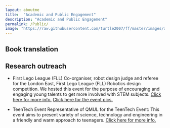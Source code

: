 ```yaml
---
layout: aboutme
title:  "Academic and Public Engagement"
description: "Academic and Public Engagement"
permalink: /Public/
image: "https://raw.githubusercontent.com/turtle2007/ff/master/images/aboutme/legoleague.jpg"
---
```


## Book translation

## Research outreach
 - First Lego League (FLL)
Co-organiser, robot design judge and referee for the London East, First Lego League (FLL) Robotics design competition. We hosted this event for the purpose of encouraging and engaging young talents to get more involved with STEM subjects. [Click here for more info.](https://firstlegoleague.theiet.org) 
[Click here for the event pics.](https://www.flickr.com/photos/eecs_qmul/albums/72157703849093212)

 - TeenTech Event
Representative of QMUL for the TeenTech Event: This event aims to present variety of science, technology and engineering in a friendly and warm approach to teenagers. [Click here for more info.](https://www.teentech.com/teentech-events/)

<!-- <a href="#" class="btn btn-default">Back to top</a> -->
